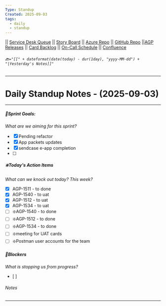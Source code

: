 ```yaml
---
Type: Standup
Created: 2025-09-03
tags:
  - daily
  - standup
---
```

|| [Service Desk Queue](https://itkcl.atlassian.net/jira/servicedesk/projects/ITS/queues/custom/220) || [Story Board](https://itkcl.atlassian.net/jira/software/c/projects/AGP/boards/86) || [Azure Repo](https://devops.kclife.net/Applications) || [GitHub Repo](https://github.com/kclife-it)
||[AGP Releases](https://itkcl.atlassian.net/projects/AGP?selectedItem=com.atlassian.jira.jira-projects-plugin%3Arelease-page) || [Card Backlog](https://itkcl.atlassian.net/jira/software/c/projects/AGP/boards/86/backlog) || [On-Call Schedule](https://itkcl.atlassian.net/jira/ops/who-is-on-call) || [Confluence](https://itkcl.atlassian.net/wiki/home) 
###### 🔙`="[[" + dateformat(date(today) - dur(1day), "yyyy-MM-dd") + "|Yesterday's Notes]]"` 
---
# Daily Standup Notes - (2025-09-03)
---
##### 🔁Sprint Goals: 
*What are we aiming for this sprint?* 
- [x] Pending refactor
- [x] App packets updates
- [x] sendcase e-app completion
- [ ] 

##### ❇️Today's Action Items
*What can we knock out today? This week?*
- [x] AGP-1511 - to done
- [x] AGP-1540 - to uat
- [x] AGP-1512 - to uat
- [x] AGP-1534 - to uat
- [ ] ❇️AGP-1540 - to done
- [ ] ❇️AGP-1512 - to done
- [ ] ❇️AGP-1534 - to done
- [ ] ❇️meeting for UAT cards
- [ ] ❇️Postman user accounts for the team

##### 🚫Blockers
*What is stopping us from progress?*
- [ ] 

###### Notes
---

